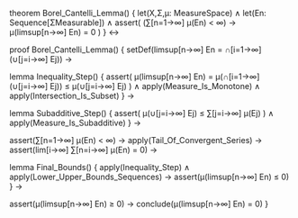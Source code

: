 theorem Borel_Cantelli_Lemma() {
  let(X,Σ,μ: MeasureSpace) ∧
  let(En: Sequence[ΣMeasurable]) ∧
  assert(
    (∑[n=1→∞] μ(En) < ∞) →
    μ(limsup[n→∞] En) = 0
  )
} ↔

proof Borel_Cantelli_Lemma() {
  setDef(limsup[n→∞] En = ∩[i=1→∞](∪[j=i→∞] Ej)) →
  
  lemma Inequality_Step() {
    assert(
      μ(limsup[n→∞] En) = 
      μ(∩[i=1→∞](∪[j=i→∞] Ej)) ≤ 
      μ(∪[j=i→∞] Ej)
    ) ∧
    apply(Measure_Is_Monotone) ∧
    apply(Intersection_Is_Subset)
  } →

  lemma Subadditive_Step() {
    assert(
      μ(∪[j=i→∞] Ej) ≤ ∑[j=i→∞] μ(Ej)
    ) ∧
    apply(Measure_Is_Subadditive)
  } →

  assert(∑[n=1→∞] μ(En) < ∞) →
  apply(Tail_Of_Convergent_Series) →
  assert(lim[i→∞] ∑[n=i→∞] μ(En) = 0) →

  lemma Final_Bounds() {
    apply(Inequality_Step) ∧
    apply(Lower_Upper_Bounds_Sequences) →
    assert(μ(limsup[n→∞] En) ≤ 0)
  } →

  assert(μ(limsup[n→∞] En) ≥ 0) →
  conclude(μ(limsup[n→∞] En) = 0)
}